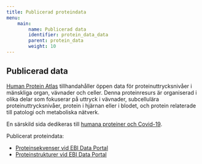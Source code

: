 ```yaml
---
title: Publicerad proteindata
menu:
    main:
        name: Publicerad data
        identifier: protein_data_data
        parent: protein_data
        weight: 10
---
```


## Publicerad data

[Human Protein Atlas](https://www.proteinatlas.org) tillhandahåller öppen data för proteinuttrycksnivåer i mänskliga organ, vävnader och celler. Denna proteinresurs är organiserad i olika delar som fokuserar på uttryck i vävnader, subcellulära proteinuttrycksnivåer, protein i hjärnan eller i blodet, och protein relaterade till patologi och metaboliska nätverk.

En särskild sida dedikeras till [humana proteiner och Covid-19](https://www.proteinatlas.org/humanproteome/sars-cov-2).

Publicerat proteindata:
* [Proteinsekvenser vid EBI Data Portal](https://www.covid19dataportal.org/sequences)
* [Proteinstrukturer vid EBI Data Portal](https://www.covid19dataportal.org/structures)
